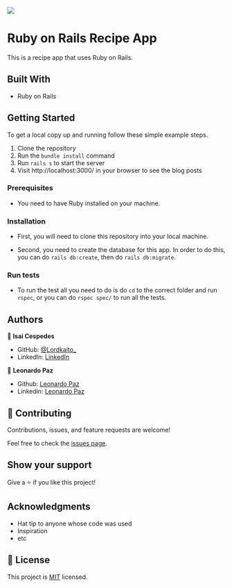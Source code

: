 ![](https://img.shields.io/badge/Microverse-blueviolet)

# Ruby on Rails Recipe App

This is a recipe app that uses Ruby on Rails.

## Built With

- Ruby on Rails

## Getting Started


To get a local copy up and running follow these simple example steps.

1. Clone the repository
2. Run the `bundle install` command
3. Run `rails s` to start the server
4. Visit http://localhost:3000/ in your browser to see the blog posts

### Prerequisites

- You need to have Ruby installed on your machine.


### Installation

- First, you will need to clone this repository into your local machine.

- Second, you need to create the database for this app. In order to do this, you can do `rails db:create`, then do `rails db:migrate`.


### Run tests

- To run the test all you need to do is do `cd` to the correct folder and run `rspec`, or you can do `rspec spec/` to run all the tests.


## Authors

👤 **Isai Cespedes**

- GitHub: [@Lordkaito_](https://github.com/Lordkaito)
- LinkedIn: [LinkedIn](https://linkedin.com/in/isaicespedes)

👤 **Leonardo Paz**

- Github: [Leonardo Paz](https://github.com/leolpaz)
- Linkedin: [Leonardo Paz](https://www.linkedin.com/in/leonardolpaz/)

## 🤝 Contributing

Contributions, issues, and feature requests are welcome!

Feel free to check the [issues page](../../issues/).

## Show your support

Give a ⭐️ if you like this project!

## Acknowledgments

- Hat tip to anyone whose code was used
- Inspiration
- etc

## 📝 License

This project is [MIT](./MIT.md) licensed.
